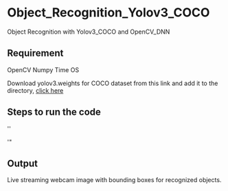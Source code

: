 # Object_Recognition_Yolov3_COCO
Object Recognition with Yolov3_COCO and OpenCV_DNN

## Requirement
OpenCV
Numpy
Time
OS

Download yolov3.weights for COCO dataset from this link and add it to the directory,
[click here](https://pjreddie.com/darknet/yolo/)

## Steps to run the code 

'<cd Object_Recognition_Yolov3_COCO>'

'<python3 detect_yolov3.py>"

## Output 

Live streaming webcam image with bounding boxes for recognized objects.



